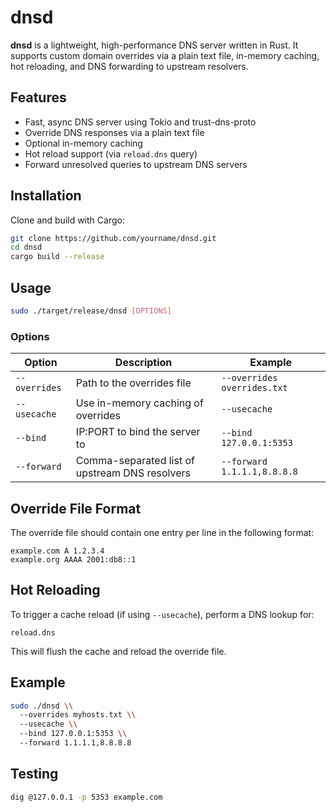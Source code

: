 # dnsd

**dnsd** is a lightweight, high-performance DNS server written in Rust. It supports custom domain overrides via a plain text file, in-memory caching, hot reloading, and DNS forwarding to upstream resolvers.

## Features

- Fast, async DNS server using Tokio and trust-dns-proto
- Override DNS responses via a plain text file
- Optional in-memory caching
- Hot reload support (via `reload.dns` query)
- Forward unresolved queries to upstream DNS servers

## Installation

Clone and build with Cargo:

```bash
git clone https://github.com/yourname/dnsd.git
cd dnsd
cargo build --release
```

## Usage

```bash
sudo ./target/release/dnsd [OPTIONS]
```

### Options

| Option         | Description                                          | Example                        |
|----------------|------------------------------------------------------|--------------------------------|
| `--overrides`  | Path to the overrides file                           | `--overrides overrides.txt`    |
| `--usecache`   | Use in-memory caching of overrides                   | `--usecache`                   |
| `--bind`       | IP:PORT to bind the server to                        | `--bind 127.0.0.1:5353`        |
| `--forward`    | Comma-separated list of upstream DNS resolvers       | `--forward 1.1.1.1,8.8.8.8`    |

## Override File Format

The override file should contain one entry per line in the following format:

```
example.com A 1.2.3.4
example.org AAAA 2001:db8::1
```

## Hot Reloading

To trigger a cache reload (if using `--usecache`), perform a DNS lookup for:

```
reload.dns
```

This will flush the cache and reload the override file.

## Example

```bash
sudo ./dnsd \\
  --overrides myhosts.txt \\
  --usecache \\
  --bind 127.0.0.1:5353 \\
  --forward 1.1.1.1,8.8.8.8
```

## Testing

```bash
dig @127.0.0.1 -p 5353 example.com
```
